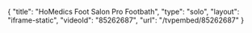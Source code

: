 {
    "title": "HoMedics Foot Salon Pro Footbath",
    "type": "solo",
    "layout": "iframe-static",
    "videoId": "85262687",
    "url": "\/tvpembed\/85262687"
}